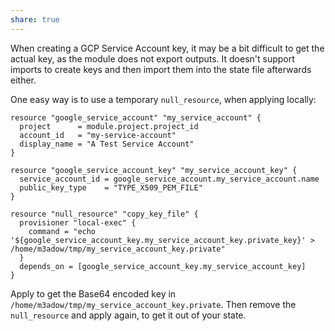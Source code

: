```yaml
---
share: true
---
```


When creating a GCP Service Account key, it may be a bit difficult to get the actual key, as the module does not export outputs. It doesn't support imports to create keys and then import them into the state file afterwards either.

One easy way is to use a temporary `null_resource`, when applying locally:

```hcl
resource "google_service_account" "my_service_account" {
  project      = module.project.project_id
  account_id   = "my-service-account"
  display_name = "A Test Service Account"
}

resource "google_service_account_key" "my_service_account_key" {
  service_account_id = google_service_account.my_service_account.name
  public_key_type    = "TYPE_X509_PEM_FILE"
}

resource "null_resource" "copy_key_file" {
  provisioner "local-exec" {
    command = "echo '${google_service_account_key.my_service_account_key.private_key}' > /home/m3adow/tmp/my_service_account_key.private"
  }
  depends_on = [google_service_account_key.my_service_account_key]
}
```

Apply to get the Base64 encoded key in `/home/m3adow/tmp/my_service_account_key.private`. Then remove the `null_resource` and apply again, to get it out of your state.
